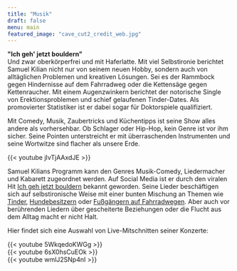 ```yaml
---
title: "Musik"
draft: false
menu: main
featured_image: "cave_cut2_credit_web.jpg"
---
```


**"Ich geh' jetzt bouldern"**   
Und zwar oberkörperfrei und mit Haferlatte. Mit viel Selbstironie berichtet Samuel Kilian nicht nur von seinem neuen Hobby, sondern auch von alltäglichen Problemen und kreativen Lösungen. Sei es der Rammbock gegen Hindernisse auf dem Fahrradweg oder die Kettensäge gegen Kettenraucher. Mit einem Augenzwinkern berichtet der notorische Single von Erektionsproblemen und schief gelaufenen Tinder-Dates. Als promovierter Statistiker ist er dabei sogar für Doktorspiele qualifiziert.

Mit Comedy, Musik, Zaubertricks und Küchentipps ist seine Show alles andere als vorhersehbar. Ob Schlager oder Hip-Hop, kein Genre ist vor ihm sicher. Seine Pointen unterstreicht er mit überraschenden Instrumenten und seine Wortwitze sind flacher als unsere Erde.




{{< youtube jIvTjAAxdJE >}}
&nbsp;  

Samuel Kilians Programm kann den Genres Musik-Comedy, Liedermacher und Kabarett zugeordnet werden. Auf Social Media ist er durch den viralen Hit [Ich geh jetzt bouldern](https://www.instagram.com/reel/CvMXyCHohkO/?utm_source=ig_web_copy_link&igsh=MzRlODBiNWFlZA==) bekannt geworden. Seine Lieder beschäftigen sich auf selbstironische Weise mit einer bunten Mischung an Themen wie [Tinder](https://www.instagram.com/reel/C0XNh8oMvl8/?utm_source=ig_web_copy_link&igsh=MzRlODBiNWFlZA==), [Hundebesitzern](https://www.instagram.com/reel/C0hr5Nus6QR/?utm_source=ig_web_copy_link&igsh=MzRlODBiNWFlZA==) oder [Fußgängern auf Fahrradwegen](https://www.instagram.com/reel/Czos7wNMEEN/?utm_source=ig_web_copy_link&igsh=MzRlODBiNWFlZA==). Aber auch vor berührenden Liedern über gescheiterte Beziehungen oder die Flucht aus dem Alltag macht er nicht Halt.

Hier findet sich eine Auswahl von Live-Mitschnitten seiner Konzerte:

{{< youtube 5WkqedoKWGg >}}
&nbsp;  
{{< youtube 6sX0hsCuEOk >}}
&nbsp;  
{{< youtube wmlJ2SNp4nI >}}